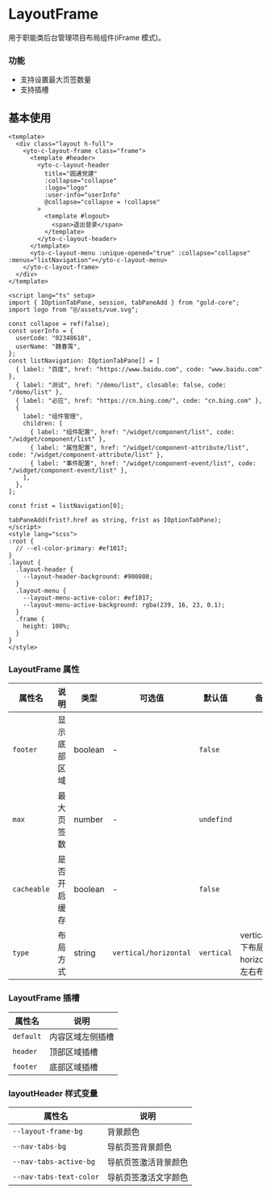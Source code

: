 <!--
 * @Author: weichunpei
 * @Date: 2023-10-20 13:07:20
 * @LastEditors: weichunpei
 * @LastEditTime: 2023-12-28 14:32:25
 * @Description:
-->

# LayoutFrame

用于职能类后台管理项目布局组件(iFrame 模式)。

### 功能

- 支持设置最大页签数量
- 支持插槽

## 基本使用

<demo src="./basic.vue"></demo>

```vue
<template>
  <div class="layout h-full">
    <yto-c-layout-frame class="frame">
      <template #header>
        <yto-c-layout-header
          title="圆通党建"
          :collapse="collapse"
          :logo="logo"
          :user-info="userInfo"
          @collapse="collapse = !collapse"
        >
          <template #logout>
            <span>退出登录</span>
          </template>
        </yto-c-layout-header>
      </template>
      <yto-c-layout-menu :unique-opened="true" :collapse="collapse" :menus="listNavigation"></yto-c-layout-menu>
    </yto-c-layout-frame>
  </div>
</template>

<script lang="ts" setup>
import { IOptionTabPane, session, tabPaneAdd } from "gold-core";
import logo from "@/assets/vue.svg";

const collapse = ref(false);
const userInfo = {
  userCode: "02348618",
  userName: "魏春霈",
};
const listNavigation: IOptionTabPane[] = [
  { label: "百度", href: "https://www.baidu.com", code: "www.baidu.com" },
  { label: "测试", href: "/demo/list", closable: false, code: "/demo/list" },
  { label: "必应", href: "https://cn.bing.com/", code: "cn.bing.com" },
  {
    label: "组件管理",
    children: [
      { label: "组件配置", href: "/widget/component/list", code: "/widget/component/list" },
      { label: "属性配置", href: "/widget/component-attribute/list", code: "/widget/component-attribute/list" },
      { label: "事件配置", href: "/widget/component-event/list", code: "/widget/component-event/list" },
    ],
  },
];

const frist = listNavigation[0];

tabPaneAdd(frist?.href as string, frist as IOptionTabPane);
</script>
<style lang="scss">
:root {
  // --el-color-primary: #ef1017;
}
.layout {
  .layout-header {
    --layout-header-background: #900808;
  }
  .layout-menu {
    --layout-menu-active-color: #ef1017;
    --layout-menu-active-background: rgba(239, 16, 23, 0.1);
  }
  .frame {
    height: 100%;
  }
}
</style>
```

### LayoutFrame 属性

| 属性名      | 说明         | 类型    | 可选值                | 默认值     | 备注                                     |
| ----------- | ------------ | ------- | --------------------- | ---------- | ---------------------------------------- |
| `footer`    | 显示底部区域 | boolean | -                     | `false`    |                                          |
| `max`       | 最大页签数   | number  | -                     | `undefind` |                                          |
| `cacheable` | 是否开启缓存 | boolean | -                     | `false`    |                                          |
| `type`      | 布局方式     | string  | `vertical/horizontal` | `vertical` | vertical：上下布局；horizontal：左右布局 |

### LayoutFrame 插槽

| 属性名    | 说明             |
| --------- | ---------------- |
| `default` | 内容区域左侧插槽 |
| `header`  | 顶部区域插槽     |
| `footer`  | 底部区域插槽     |

### layoutHeader 样式变量

| 属性名                  | 说明                 |
| ----------------------- | -------------------- |
| `--layout-frame-bg`     | 背景颜色             |
| `--nav-tabs-bg`         | 导航页签背景颜色     |
| `--nav-tabs-active-bg`  | 导航页签激活背景颜色 |
| `--nav-tabs-text-color` | 导航页签激活文字颜色 |
